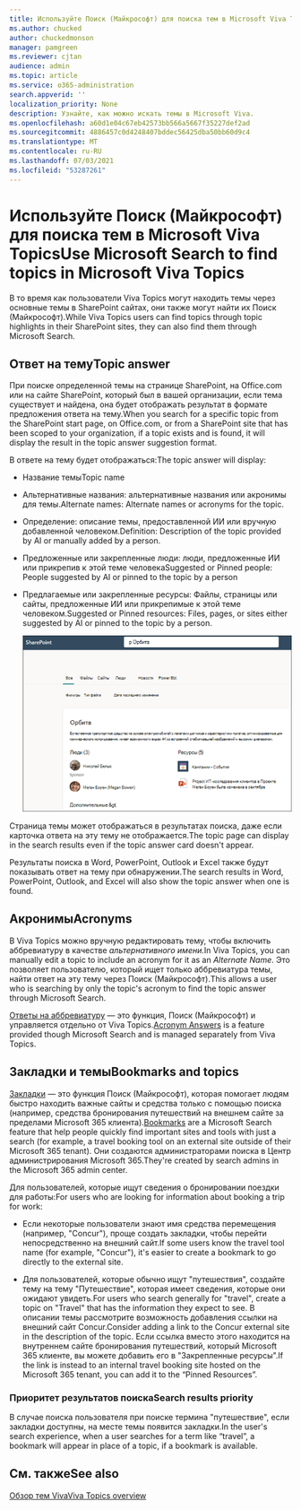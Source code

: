 ```yaml
---
title: Используйте Поиск (Майкрософт) для поиска тем в Microsoft Viva Topics
ms.author: chucked
author: chuckedmonson
manager: pamgreen
ms.reviewer: cjtan
audience: admin
ms.topic: article
ms.service: o365-administration
search.appverid: ''
localization_priority: None
description: Узнайте, как можно искать темы в Microsoft Viva.
ms.openlocfilehash: a60d1e04c67eb42573bb566a5667f35227def2ad
ms.sourcegitcommit: 4886457c0d4248407bddec56425dba50bb60d9c4
ms.translationtype: MT
ms.contentlocale: ru-RU
ms.lasthandoff: 07/03/2021
ms.locfileid: "53287261"
---
```

# <a name="use-microsoft-search-to-find-topics-in-microsoft-viva-topics"></a><span data-ttu-id="0cfa2-103">Используйте Поиск (Майкрософт) для поиска тем в Microsoft Viva Topics</span><span class="sxs-lookup"><span data-stu-id="0cfa2-103">Use Microsoft Search to find topics in Microsoft Viva Topics</span></span>

<span data-ttu-id="0cfa2-104">В то время как пользователи Viva Topics могут находить темы через основные темы в SharePoint сайтах, они также могут найти их Поиск (Майкрософт).</span><span class="sxs-lookup"><span data-stu-id="0cfa2-104">While Viva Topics users can find topics through topic highlights in their SharePoint sites, they can also find them through Microsoft Search.</span></span> 

## <a name="topic-answer"></a><span data-ttu-id="0cfa2-105">Ответ на тему</span><span class="sxs-lookup"><span data-stu-id="0cfa2-105">Topic answer</span></span>

<span data-ttu-id="0cfa2-106">При поиске определенной темы на странице SharePoint, на Office.com или на сайте SharePoint, который был в вашей организации, если тема существует и найдена, она будет отображать результат в формате предложения ответа на тему.</span><span class="sxs-lookup"><span data-stu-id="0cfa2-106">When you search for a specific topic from the SharePoint start page, on Office.com, or from a SharePoint site that has been scoped to your organization, if a topic exists and is found, it will display the result in the topic answer suggestion format.</span></span>

<span data-ttu-id="0cfa2-107">В ответе на тему будет отображаться:</span><span class="sxs-lookup"><span data-stu-id="0cfa2-107">The topic answer will display:</span></span>

- <span data-ttu-id="0cfa2-108">Название темы</span><span class="sxs-lookup"><span data-stu-id="0cfa2-108">Topic name</span></span>
- <span data-ttu-id="0cfa2-109">Альтернативные названия: альтернативные названия или акронимы для темы.</span><span class="sxs-lookup"><span data-stu-id="0cfa2-109">Alternate names: Alternate names or acronyms for the topic.</span></span>
- <span data-ttu-id="0cfa2-110">Определение: описание темы, предоставленной ИИ или вручную добавленной человеком.</span><span class="sxs-lookup"><span data-stu-id="0cfa2-110">Definition: Description of the topic provided by AI or manually added by a person.</span></span>
- <span data-ttu-id="0cfa2-111">Предложенные или закрепленные люди: люди, предложенные ИИ или прикрепив к этой теме человека</span><span class="sxs-lookup"><span data-stu-id="0cfa2-111">Suggested or Pinned people: People suggested by AI or pinned to the topic by a person</span></span>
- <span data-ttu-id="0cfa2-112">Предлагаемые или закрепленные ресурсы: Файлы, страницы или сайты, предложенные ИИ или прикрепимые к этой теме человеком.</span><span class="sxs-lookup"><span data-stu-id="0cfa2-112">Suggested or Pinned resources: Files, pages, or sites either suggested by AI or pinned to the topic by a person.</span></span> 

   ![Тема в поиске](../media/knowledge-management/search-topic-answer.png) 

<span data-ttu-id="0cfa2-114">Страница темы может отображаться в результатах поиска, даже если карточка ответа на эту тему не отображается.</span><span class="sxs-lookup"><span data-stu-id="0cfa2-114">The topic page can display in the search results even if the topic answer card doesn't appear.</span></span>

<span data-ttu-id="0cfa2-115">Результаты поиска в Word, PowerPoint, Outlook и Excel также будут показывать ответ на тему при обнаружении.</span><span class="sxs-lookup"><span data-stu-id="0cfa2-115">The search results in Word, PowerPoint, Outlook, and Excel will also show the topic answer when one is found.</span></span>

## <a name="acronyms"></a><span data-ttu-id="0cfa2-116">Акронимы</span><span class="sxs-lookup"><span data-stu-id="0cfa2-116">Acronyms</span></span>

<span data-ttu-id="0cfa2-117">В Viva Topics можно вручную редактировать тему, чтобы включить аббревиатуру в качестве *альтернативного имени.*</span><span class="sxs-lookup"><span data-stu-id="0cfa2-117">In Viva Topics, you can manually edit a topic to include an acronym for it as an *Alternate Name*.</span></span> <span data-ttu-id="0cfa2-118">Это позволяет пользователю, который ищет только аббревиатура темы, найти ответ на эту тему через Поиск (Майкрософт).</span><span class="sxs-lookup"><span data-stu-id="0cfa2-118">This allows a user who is searching by only the topic's acronym to find the topic answer through Microsoft Search.</span></span>

<span data-ttu-id="0cfa2-119">[Ответы на аббревиатуру](/microsoftsearch/manage-acronyms) — это функция, Поиск (Майкрософт) и управляется отдельно от Viva Topics.</span><span class="sxs-lookup"><span data-stu-id="0cfa2-119">[Acronym Answers](/microsoftsearch/manage-acronyms) is a feature provided though Microsoft Search and is managed separately from Viva Topics.</span></span>

## <a name="bookmarks-and-topics"></a><span data-ttu-id="0cfa2-120">Закладки и темы</span><span class="sxs-lookup"><span data-stu-id="0cfa2-120">Bookmarks and topics</span></span>

<span data-ttu-id="0cfa2-121">[Закладки](/microsoftsearch/manage-bookmarks) — это функция Поиск (Майкрософт), которая помогает людям быстро находить важные сайты и средства только с помощью поиска (например, средства бронирования путешествий на внешнем сайте за пределами Microsoft 365 клиента).</span><span class="sxs-lookup"><span data-stu-id="0cfa2-121">[Bookmarks](/microsoftsearch/manage-bookmarks) are a Microsoft Search feature that help people quickly find important sites and tools with just a search (for example, a travel booking tool on an external site outside of their Microsoft 365 tenant).</span></span> <span data-ttu-id="0cfa2-122">Они создаются администраторами поиска в Центр администрирования Microsoft 365.</span><span class="sxs-lookup"><span data-stu-id="0cfa2-122">They're created by search admins in the Microsoft 365 admin center.</span></span> 

<span data-ttu-id="0cfa2-123">Для пользователей, которые ищут сведения о бронировании поездки для работы:</span><span class="sxs-lookup"><span data-stu-id="0cfa2-123">For users who are looking for information about booking a trip for work:</span></span>

- <span data-ttu-id="0cfa2-124">Если некоторые пользователи знают имя средства перемещения (например, "Concur"), проще создать закладки, чтобы перейти непосредственно на внешний сайт.</span><span class="sxs-lookup"><span data-stu-id="0cfa2-124">If some users know the travel tool name (for example, "Concur"), it's easier to create a bookmark to go directly to the external site.</span></span>

- <span data-ttu-id="0cfa2-125">Для пользователей, которые обычно ищут "путешествия", создайте тему на тему "Путешествие", которая имеет сведения, которые они ожидают увидеть.</span><span class="sxs-lookup"><span data-stu-id="0cfa2-125">For users who search generally for "travel", create a topic on "Travel" that has the information they expect to see.</span></span> <span data-ttu-id="0cfa2-126">В описании темы рассмотрите возможность добавления ссылки на внешний сайт Concur.</span><span class="sxs-lookup"><span data-stu-id="0cfa2-126">Consider adding a link to the Concur external site in the description of the topic.</span></span> <span data-ttu-id="0cfa2-127">Если ссылка вместо этого находится на внутреннем сайте бронирования путешествий, который Microsoft 365 клиенте, вы можете добавить его в "Закрепленные ресурсы".</span><span class="sxs-lookup"><span data-stu-id="0cfa2-127">If the link is instead to an internal travel booking site hosted on the Microsoft 365 tenant, you can add it to the “Pinned Resources”.</span></span>
 
### <a name="search-results-priority"></a><span data-ttu-id="0cfa2-128">Приоритет результатов поиска</span><span class="sxs-lookup"><span data-stu-id="0cfa2-128">Search results priority</span></span> 

<span data-ttu-id="0cfa2-129">В случае поиска пользователя при поиске термина "путешествие", если закладки доступны, на месте темы появится закладки.</span><span class="sxs-lookup"><span data-stu-id="0cfa2-129">In the user's search experience, when a user searches for a term like “travel”, a bookmark will appear in place of a topic, if a bookmark is available.</span></span>

## <a name="see-also"></a><span data-ttu-id="0cfa2-130">См. также</span><span class="sxs-lookup"><span data-stu-id="0cfa2-130">See also</span></span>

[<span data-ttu-id="0cfa2-131">Обзор тем Viva</span><span class="sxs-lookup"><span data-stu-id="0cfa2-131">Viva Topics overview</span></span>](topic-experiences-overview.md)
